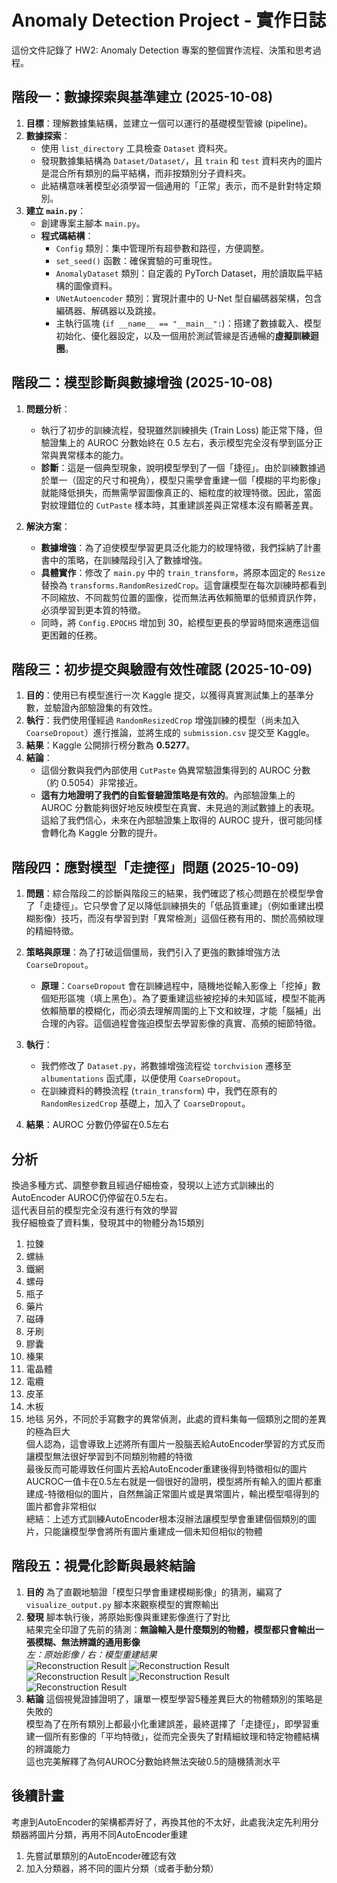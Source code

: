 # Anomaly Detection Project - 實作日誌

這份文件記錄了 HW2: Anomaly Detection 專案的整個實作流程、決策和思考過程。

## 階段一：數據探索與基準建立 (2025-10-08)

1.  **目標**：理解數據集結構，並建立一個可以運行的基礎模型管線 (pipeline)。
2.  **數據探索**：
    *   使用 `list_directory` 工具檢查 `Dataset` 資料夾。
    *   發現數據集結構為 `Dataset/Dataset/`，且 `train` 和 `test` 資料夾內的圖片是混合所有類別的扁平結構，而非按類別分子資料夾。
    *   此結構意味著模型必須學習一個通用的「正常」表示，而不是針對特定類別。
3.  **建立 `main.py`**：
    *   創建專案主腳本 `main.py`。
    *   **程式碼結構**：
        *   `Config` 類別：集中管理所有超參數和路徑，方便調整。
        *   `set_seed()` 函數：確保實驗的可重現性。
        *   `AnomalyDataset` 類別：自定義的 PyTorch Dataset，用於讀取扁平結構的圖像資料。
        *   `UNetAutoencoder` 類別：實現計畫中的 U-Net 型自編碼器架構，包含編碼器、解碼器以及跳接。
        *   主執行區塊 (`if __name__ == "__main__":`)：搭建了數據載入、模型初始化、優化器設定，以及一個用於測試管線是否通暢的**虛擬訓練迴圈**。

## 階段二：模型診斷與數據增強 (2025-10-08)

1.  **問題分析**：
    *   執行了初步的訓練流程，發現雖然訓練損失 (Train Loss) 能正常下降，但驗證集上的 AUROC 分數始終在 0.5 左右，表示模型完全沒有學到區分正常與異常樣本的能力。
    *   **診斷**：這是一個典型現象，說明模型學到了一個「捷徑」。由於訓練數據過於單一（固定的尺寸和視角），模型只需學會重建一個「模糊的平均影像」就能降低損失，而無需學習圖像真正的、細粒度的紋理特徵。因此，當面對紋理錯位的 `CutPaste` 樣本時，其重建誤差與正常樣本沒有顯著差異。

2.  **解決方案**：
    *   **數據增強**：為了迫使模型學習更具泛化能力的紋理特徵，我們採納了計畫書中的策略，在訓練階段引入了數據增強。
    *   **具體實作**：修改了 `main.py` 中的 `train_transform`，將原本固定的 `Resize` 替換為 `transforms.RandomResizedCrop`。這會讓模型在每次訓練時都看到不同縮放、不同裁剪位置的圖像，從而無法再依賴簡單的低頻資訊作弊，必須學習到更本質的特徵。
    *   同時，將 `Config.EPOCHS` 增加到 30，給模型更長的學習時間來適應這個更困難的任務。

## 階段三：初步提交與驗證有效性確認 (2025-10-09)

1.  **目的**：使用已有模型進行一次 Kaggle 提交，以獲得真實測試集上的基準分數，並驗證內部驗證集的有效性。
2.  **執行**：我們使用僅經過 `RandomResizedCrop` 增強訓練的模型（尚未加入 `CoarseDropout`）進行推論，並將生成的 `submission.csv` 提交至 Kaggle。
3.  **結果**：Kaggle 公開排行榜分數為 **0.5277**。
4.  **結論**：
    *   這個分數與我們內部使用 `CutPaste` 偽異常驗證集得到的 AUROC 分數（約 0.5054）非常接近。
    *   **這有力地證明了我們的自監督驗證策略是有效的**。內部驗證集上的 AUROC 分數能夠很好地反映模型在真實、未見過的測試數據上的表現。這給了我們信心，未來在內部驗證集上取得的 AUROC 提升，很可能同樣會轉化為 Kaggle 分數的提升。

## 階段四：應對模型「走捷徑」問題 (2025-10-09)

1.  **問題**：綜合階段二的診斷與階段三的結果，我們確認了核心問題在於模型學會了「走捷徑」。它只學會了足以降低訓練損失的「低品質重建」（例如重建出模糊影像）技巧，而沒有學習到對「異常檢測」這個任務有用的、關於高頻紋理的精細特徵。

2.  **策略與原理**：為了打破這個僵局，我們引入了更強的數據增強方法 `CoarseDropout`。
    *   **原理**：`CoarseDropout` 會在訓練過程中，隨機地從輸入影像上「挖掉」數個矩形區塊（填上黑色）。為了要重建這些被挖掉的未知區域，模型不能再依賴簡單的模糊化，而必須去理解周圍的上下文和紋理，才能「腦補」出合理的內容。這個過程會強迫模型去學習影像的真實、高頻的細節特徵。

3.  **執行**：
    *   我們修改了 `Dataset.py`，將數據增強流程從 `torchvision` 遷移至 `albumentations` 函式庫，以便使用 `CoarseDropout`。
    *   在訓練資料的轉換流程 (`train_transform`) 中，我們在原有的 `RandomResizedCrop` 基礎上，加入了 `CoarseDropout`。

4.  **結果**：AUROC 分數仍停留在0.5左右



## 分析
換過多種方式、調整參數且經過仔細檢查，發現以上述方式訓練出的AutoEncoder AUROC仍停留在0.5左右。  
這代表目前的模型完全沒有進行有效的學習  
我仔細檢查了資料集，發現其中的物體分為15類別 
1. 拉鍊
2. 螺絲
3. 鐵網
4. 螺母
5. 瓶子
6. 藥片
7. 磁磚
8. 牙刷
9. 膠囊
10. 榛果
11. 電晶體
12. 電纜
13. 皮革
14. 木板
15. 地毯
另外，不同於手寫數字的異常偵測，此處的資料集每一個類別之間的差異的極為巨大  
個人認為，這會導致上述將所有圖片一股腦丟給AutoEncoder學習的方式反而讓模型無法很好學習到不同類別物體的特徵  
最後反而可能導致任何圖片丟給AutoEncoder重建後得到特徵相似的圖片  
AUCROC一值卡在0.5左右就是一個很好的證明，模型將所有輸入的圖片都重建成-特徵相似的圖片，自然無論正常圖片或是異常圖片，輸出模型嘔得到的圖片都會非常相似  
總結：上述方式訓練AutoEncoder根本沒辦法讓模型學會重建個個類別的圖片，只能讓模型學會將所有圖片重建成一個未知但相似的物體



## 階段五：視覺化診斷與最終結論 
1.  **目的**
    為了直觀地驗證「模型只學會重建模糊影像」的猜測，編寫了 `visualize_output.py` 腳本來觀察模型的實際輸出  
2.  **發現**
    腳本執行後，將原始影像與重建影像進行了對比  
    結果完全印證了先前的猜測：**無論輸入是什麼類別的物體，模型都只會輸出一張模糊、無法辨識的通用影像**  
    *左：原始影像 / 右：模型重建結果*  
    ![Reconstruction Result](reconstruction_results/compare_222.png)
    ![Reconstruction Result](reconstruction_results/compare_154.png)
    ![Reconstruction Result](reconstruction_results/compare_587.png)
    ![Reconstruction Result](reconstruction_results/compare_924.png)
    ![Reconstruction Result](reconstruction_results/compare_1175.png)
3.  **結論**
    這個視覺證據證明了，讓單一模型學習5種差異巨大的物體類別的策略是失敗的  
    模型為了在所有類別上都最小化重建誤差，最終選擇了「走捷徑」，即學習重建一個所有影像的「平均特徵」，從而完全喪失了對精細紋理和特定物體結構的辨識能力  
    這也完美解釋了為何AUROC分數始終無法突破0.5的隨機猜測水平  

## 後續計畫
考慮到AutoEncoder的架構都弄好了，再換其他的不太好，此處我決定先利用分類器將圖片分類，再用不同AutoEncoder重建
1. 先嘗試單類別的AutoEncoder確認有效
2. 加入分類器，將不同的圖片分類（或者手動分類）
